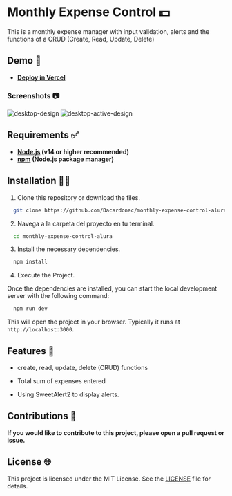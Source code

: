 # Monthly Expense Control 💵

This is a monthly expense manager with input validation, alerts and the functions of a CRUD (Create, Read, Update, Delete)

## Demo 🚀

- **[Deploy in Vercel]()**

### Screenshots 📷

  ![desktop-design]()
  ![desktop-active-design]()

## Requirements ✅

- **[Node.js](https://nodejs.org/) (v14 or higher recommended)**
- **[npm](https://www.npmjs.com/) (Node.js package manager)**

## Installation 👨‍💻

1. Clone this repository or download the files.

  ```bash
    git clone https://github.com/Dacardonac/monthly-expense-control-alura.git
  ```

2. Navega a la carpeta del proyecto en tu terminal.

  ```bash
    cd monthly-expense-control-alura
  ```

3. Install the necessary dependencies.
  ```bash
    npm install
  ```

4. Execute the Project.

  Once the dependencies are installed, you can start the local development server with the following command:

  ```bash
    npm run dev
  ```
  This will open the project in your browser. Typically it runs at `http://localhost:3000`.

## Features 📄

- create, read, update, delete (CRUD) functions

- Total sum of expenses entered

- Using SweetAlert2 to display alerts.

## Contributions 👥

**If you would like to contribute to this project, please open a pull request or issue.**

## License 🌐

This project is licensed under the MIT License. See the [LICENSE](./LICENSE) file for details.
